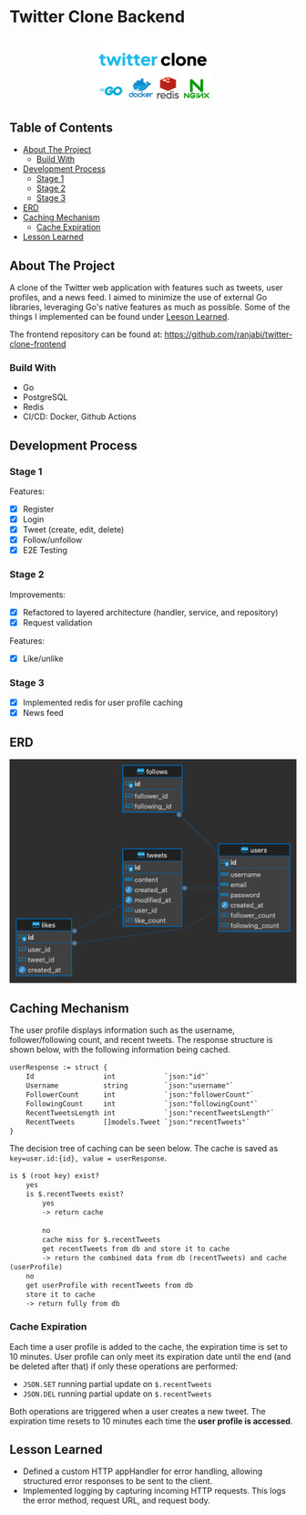 # Twitter Clone Backend

<p align="center">
<img src="images/thumbnail.png" alt="Twitter Clone" style="width: 40%; height: 40%; align: center"/>
</p>

## Table of Contents
* [About The Project](#about-the-project)
    + [Build With](#build-with)
* [Development Process](#development-process)
    + [Stage 1](#stage-1)
    + [Stage 2](#stage-2)
    + [Stage 3](#stage-3)
* [ERD](#erd)
* [Caching Mechanism](#caching-mechanism)
    + [Cache Expiration](#cache-expiration)
* [Lesson Learned](#lesson-learned)

## About The Project
A clone of the Twitter web application with features such as tweets, user profiles, and a news feed. I aimed to minimize the use of external Go libraries, leveraging Go's native features as much as possible. Some of the things I implemented can be found under [Leeson Learned](#lesson-learned).

The frontend repository can be found at: https://github.com/ranjabi/twitter-clone-frontend

### Build With
- Go
- PostgreSQL
- Redis
- CI/CD: Docker, Github Actions

## Development Process
### Stage 1
Features:
- [x] Register
- [x] Login
- [x] Tweet (create, edit, delete)
- [x] Follow/unfollow
- [x] E2E Testing

### Stage 2
Improvements:
- [x] Refactored to layered architecture (handler, service, and repository)
- [x] Request validation

Features:
- [x] Like/unlike

### Stage 3
- [x] Implemented redis for user profile caching
- [x] News feed

## ERD
![Entity Relationship Diagram](/images/erd.png)

## Caching Mechanism
The user profile displays information such as the username, follower/following count, and recent tweets. The response structure is shown below, with the following information being cached.
```
userResponse := struct {
    Id                 int            `json:"id"`
    Username           string         `json:"username"`
    FollowerCount      int            `json:"followerCount"`
    FollowingCount     int            `json:"followingCount"`
    RecentTweetsLength int            `json:"recentTweetsLength"`
    RecentTweets       []models.Tweet `json:"recentTweets"`
}
```

The decision tree of caching can be seen below. The cache is saved as `key=user.id:{id}, value = userResponse`.
```
is $ (root key) exist?
    yes
    is $.recentTweets exist?
        yes
        -> return cache

        no
        cache miss for $.recentTweets
        get recentTweets from db and store it to cache
        -> return the combined data from db (recentTweets) and cache (userProfile)
    no
    get userProfile with recentTweets from db
    store it to cache
    -> return fully from db
```

### Cache Expiration
Each time a user profile is added to the cache, the expiration time is set to 10 minutes.
User profile can only meet its expiration date until the end (and be deleted after that) if only these operations are performed:

- `JSON.SET` running partial update on `$.recentTweets`
- `JSON.DEL` running partial update on `$.recentTweets`

Both operations are triggered when a user creates a new tweet. The expiration time resets to 10 minutes each time the **user profile is accessed**.

## Lesson Learned
- Defined a custom HTTP appHandler for error handling, allowing structured error responses to be sent to the client.
- Implemented logging by capturing incoming HTTP requests. This logs the error method, request URL, and request body.
